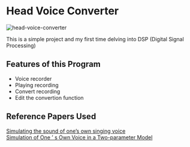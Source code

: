 # Head Voice Converter
![head-voice-converter](https://github.com/user-attachments/assets/7d928af9-1e1a-4a98-93cd-f6b71b9faa34)

This is a simple project and my first time delving into DSP (Digital Signal Processing)

## Features of this Program
- Voice recorder
- Playing recording
- Convert recording
- Edit the convertion function

## Reference Papers Used
[Simulating the sound of one’s own singing voice](https://ccrma.stanford.edu/~sywon/research/9thICMPC.pdf)</br>
[Simulation of One ’ s Own Voice in a Two-parameter Model](https://www.semanticscholar.org/paper/Simulation-of-One-%E2%80%99-s-Own-Voice-in-a-Two-parameter-Won-Berger/b8f3750715897fc5d5742053b006698cf1e40e42)
